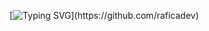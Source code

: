 [![Typing SVG](https://readme-typing-svg.demolab.com?font=Arial+Black&pause=1000&color=F7F7F7&center=true&vCenter=true&random=false&width=435&lines=%F0%9F%91%8B%F0%9F%91%8B%F0%9F%91%8B+%C2%A1%C2%A1%C2%A1HEY!!!+%C2%BFQu%C3%A9+hay%3F+%F0%9F%91%8B%F0%9F%91%8B%F0%9F%91%8B;Me+llamo+Rafel+Castell%C3%B3+Fiol+%F0%9F%91%A8%E2%80%8D%F0%9F%92%BB;%F0%9F%99%86+y+quiero+darte+la+bienvenida;a+mi+perfil+de+GitHub+%F0%9F%98%81;%F0%9F%9A%80%E2%9C%A8+%C2%A1Hasta+el+infinito+y+M%C3%81S+ALL%C3%81!)](https://github.com/raficadev)

<!--
**raficadev/raficadev** is a ✨ _special_ ✨ repository because its `README.md` (this file) appears on your GitHub profile.

Here are some ideas to get you started:

- 🔭 I’m currently working on ...
- 🌱 I’m currently learning ...
- 👯 I’m looking to collaborate on ...
- 🤔 I’m looking for help with ...
- 💬 Ask me about ...
- 📫 How to reach me: ...
- 😄 Pronouns: ...
- ⚡ Fun fact: ...
-->
